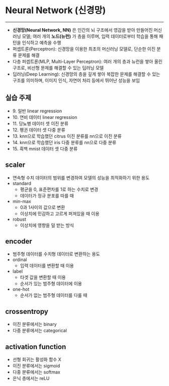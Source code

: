 # Neural Network (신경망)
---
- **신경망(Neural Network, NN)** 은 인간의 뇌 구조에서 영감을 받아 만들어진 머신러닝 모델; 여러 개의 **노드(뉴런)** 가 층을 이루며, 입력 데이터로부터 학습을 통해 패턴을 인식하고 예측을 수행
- 퍼셉트론(Perceptron): 신경망을 이용한 최초의 머신러닝 모델로, 단순한 이진 분류 문제를 해결
- 다층 퍼셉트론(MLP, Multi-Layer Perceptron): 여러 개의 층과 뉴런을 쌓아 올린 구조로, 비선형 문제를 해결할 수 있는 딥러닝 모델
- 딥러닝(Deep Learning): 신경망의 층을 깊게 쌓아 복잡한 문제를 해결할 수 있는 구조를 의미하며, 이미지 인식, 자연어 처리 등에서 뛰어난 성능을 보임

## 실습 주제
-  9\. 일반 linear regression
- 10\. 연비 데이터 linear regression
- 11\. 당뇨병 데이터 셋 이진 분류
- 12\. 펭귄 데이터 셋 다중 분류
- 13\. knn으로 학습했던 citrus 이진 분류를 nn으로 이진 분류
- 14\. knn으로 학습했던 iris 다중 분류를 nn으로 다중 분류
- 15\. 흑백 mnist 데이터 셋 다중 분류

## scaler
- 연속형 수치 데이터의 범위를 변경하여 모델의 성능을 최적화하기 위한 용도
- standard
    - 평균을 0, 표준편차를 1로 하는 수치로 변경
    - 데이터가 정규 분포를 따를 때
- min-max
    - 0과 1사이의 값으로 변환
    - 이상치에 민감하고 고르게 퍼져있을 때 이용
- robust
    - 이상치에 영향을 덜 받는 방식

## encoder
- 범주형 데이터를 수치형 데이터로 변환하는 용도
- ordinal
    - 입력 데이터를 변환할 때 이용
- label
    - 타겟 값을 변환할 때 이용
    - 순서가 있는 범주형 데이터에 이용
- one-hot
    - 순서가 없는 범주형 데이터를 다룰 때

## crossentropy
- 이진 분류에서는 binary
- 다중 분류에서는 categorical

## activation function
- 선형 회귀는 활성화 함수 X
- 이진 분류에서는 sigmoid
- 다중 분류에서는 softmax
- 은닉 층에서는 reLU